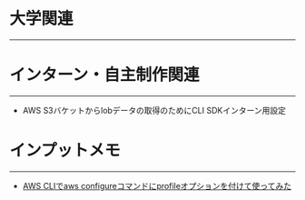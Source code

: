 # 大学関連
* * *
# インターン・自主制作関連
* * *
- AWS S3バケットからlobデータの取得のためにCLI SDKインターン用設定
# インプットメモ
* * *
- [AWS CLIでaws configureコマンドにprofileオプションを付けて使ってみた](https://dev.classmethod.jp/articles/lim-cli-profile/)
